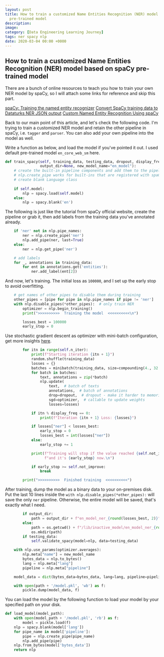 ```yaml
---
layout: post
title: How to train a customized Name Entities Recognition (NER) model based on spaCy
  pre-trained model
description: 
image: 
category: [Data Engineering Learning Journey]
tags: ner spacy nlp
date: 2020-03-04 00:00 +0000
---
```

## How to train a customized Name Entities Recognition (NER) model based on spaCy pre-trained model

There are a bunch of online resources to teach you how to train your own NER model by spaCy, so I will attach some links for reference and skip this part.


[spaCy: Training the named entity recognizer](https://spacy.io/usage/training#ner)
[Convert SpaCy training data to Dataturks NER JSON output](https://medium.com/@dataturks/convert-spacy-training-data-to-dataturks-ner-json-output-949259865c47)
[Custom Named Entity Recognition Using spaCy](https://towardsdatascience.com/custom-named-entity-recognition-using-spacy-7140ebbb3718)



Back to our main point of this article, and let's check the following code. I'm trying to train a customized NER model and retain the other pipeline in spaCy, i.e. `tagger` and `parser`. You can also add your own pipeline into the model as well.

Write a function as below, and load the model if you've pointed it out. I used default pre-trained model `en_core_web_sm` here.
```python
def train_spacy(self, training_data, testing_data, dropout, display_freq=1, 
                output_dir=None, new_model_name="en_model"):
    # create the built-in pipeline components and add them to the pipeline
    # nlp.create_pipe works for built-ins that are registered with spaCy
    # create blank Language class
    
    if self.model:
        nlp = spacy.load(self.model)
    else:
        nlp = spacy.blank('en')
```

The following is just like the tutorial from spaCy official website, create the pipeline or grab it, then add labels from the training data you've annotated already.
```python
    if 'ner' not in nlp.pipe_names:
        ner = nlp.create_pipe('ner')
        nlp.add_pipe(ner, last=True)
    else:
        ner = nlp.get_pipe('ner')

    # add labels
    for _, annotations in training_data:
        for ent in annotations.get('entities'):
            ner.add_label(ent[2])
```

And now, let's training. The initial loss as `100000`, and I set up the early stop to avoid overfitting.
```python
    # get names of other pipes to disable them during training
    other_pipes = [pipe for pipe in nlp.pipe_names if pipe != 'ner']
    with nlp.disable_pipes(*other_pipes):  # only train NER
        optimizer = nlp.begin_training()
        print(">>>>>>>>>>  Training the model  <<<<<<<<<<\n")

        losses_best = 100000
        early_stop = 0
```

Use stochastic gradient descent as optimizer with mini-batch configuration, get more insights [here](https://machinelearningmastery.com/gentle-introduction-mini-batch-gradient-descent-configure-batch-size/).
```python
        for itn in range(self.n_iter):
            print(f"Starting iteration {itn + 1}")
            random.shuffle(training_data)
            losses = {}
            batches = minibatch(training_data, size=compounding(4., 32., 1.001))
            for batch in batches:
                text, annotations = zip(*batch)
                nlp.update(
                    text,  # batch of texts
                    annotations,  # batch of annotations
                    drop=dropout,  # dropout - make it harder to memorise data
                    sgd=optimizer,  # callable to update weights
                    losses=losses)

            if itn % display_freq == 0:
                print(f"Iteration {itn + 1} Loss: {losses}")

            if losses["ner"] < losses_best:
                early_stop = 0
                losses_best = int(losses["ner"])
            else:
                early_stop += 1

            print(f"Training will stop if the value reached {self.not_improve}, "
                  f"and it's {early_stop} now.\n")

            if early_stop >= self.not_improve:
                break

        print(">>>>>>>>>>  Finished training  <<<<<<<<<<")
```

After training, dump the model as a binary data to your on-premises disk. Put the last 10 lines inside the `with nlp.disable_pipes(*other_pipes):` will save the only `ner` pipeline. Otherwise, the entire model will be saved, that's exactly what I need.
```python
        if output_dir:
            path = output_dir + f"en_model_ner_{round(losses_best, 2)}"
        else:
            path = os.getcwd() + f"/lib/inactive_model/en_model_ner_{round(losses_best, 2)}"
            os.mkdir(path)
        if testing_data:
            self.validate_spacy(model=nlp, data=testing_data)

    with nlp.use_params(optimizer.averages):
        nlp.meta["name"] = new_model_name
        bytes_data = nlp.to_bytes()
        lang = nlp.meta["lang"]
        pipeline = nlp.meta["pipeline"]

    model_data = dict(bytes_data=bytes_data, lang=lang, pipeline=pipeline)

    with open(path + '/model.pkl', 'wb') as f:
        pickle.dump(model_data, f)
```

You can load the model by the following function to load your model by your specified path on your disk.
```python
def load_model(model_path):
    with open(model_path + '/model.pkl', 'rb') as f:
        model = pickle.load(f)
    nlp = spacy.blank(model['lang'])
    for pipe_name in model['pipeline']:
        pipe = nlp.create_pipe(pipe_name)
        nlp.add_pipe(pipe)
    nlp.from_bytes(model['bytes_data'])
    return nlp
```
